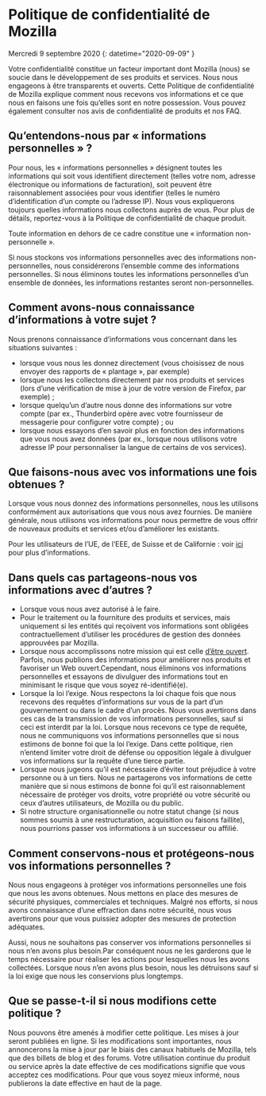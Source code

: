 # Politique de confidentialité de Mozilla

Mercredi 9 septembre 2020
{: datetime="2020-09-09" }

Votre confidentialité constitue un facteur important dont Mozilla (nous) se soucie dans le développement de ses produits et services. Nous nous engageons à être transparents et ouverts. Cette Politique de confidentialité de Mozilla explique comment nous recevons vos informations et ce que nous en faisons une fois qu’elles sont en notre possession. Vous pouvez également consulter nos avis de confidentialité de produits et nos FAQ. 

## Qu’entendons-nous par « informations personnelles » ?

Pour nous, les « informations personnelles » désignent toutes les informations qui soit vous identifient directement (telles votre nom, adresse électronique ou informations de facturation), soit peuvent être raisonnablement associées pour vous identifier (telles le numéro d’identification d’un compte ou l’adresse IP). Nous vous expliquerons toujours quelles informations nous collectons auprès de vous. Pour plus de détails, reportez-vous à la Politique de confidentialité de chaque produit.

Toute information en dehors de ce cadre constitue une « information non-personnelle ».

Si nous stockons vos informations personnelles avec des informations non-personnelles, nous considérerons l’ensemble comme des informations personnelles. Si nous éliminons toutes les informations personnelles d’un ensemble de données, les informations restantes seront non-personnelles.

## Comment avons-nous connaissance d’informations à votre sujet ?

Nous prenons connaissance d’informations vous concernant dans les situations suivantes :

* lorsque vous nous les donnez directement (vous choisissez de nous envoyer des rapports de « plantage », par exemple)
* lorsque nous les collectons directement par nos produits et services (lors d’une vérification de mise à jour de votre version de Firefox, par exemple) ;
* lorsque quelqu’un d’autre nous donne des informations sur votre compte (par ex., Thunderbird opère avec votre fournisseur de messagerie pour configurer votre compte) ; ou
* lorsque nous essayons d’en savoir plus en fonction des informations que vous nous avez données (par ex., lorsque nous utilisons votre adresse IP pour personnaliser la langue de certains de vos services).

## Que faisons-nous avec vos informations une fois obtenues ?

Lorsque vous nous donnez des informations personnelles, nous les utilisons conformément aux autorisations que vous nous avez fournies. De manière générale, nous utilisons vos informations pour nous permettre de vous offrir de nouveaux produits et services et/ou d’améliorer les existants.

Pour les utilisateurs de l’UE, de l’EEE, de Suisse et de Californie : voir [ici](https://support.mozilla.org/kb/information-eu-eea-and-swiss-users) pour plus d’informations.

## Dans quels cas partageons-nous vos informations avec d’autres ?

* Lorsque vous nous avez autorisé à le faire.
* Pour le traitement ou la fourniture des produits et services, mais uniquement si les entités qui reçoivent vos informations sont obligées contractuellement d’utiliser les procédures de gestion des données approuvées par Mozilla.
* Lorsque nous accomplissons notre mission qui est celle [d’être ouvert](https://www.mozilla.org/about/manifesto/). Parfois, nous publions des informations pour améliorer nos produits et favoriser un Web ouvert.Cependant, nous éliminons vos informations personnelles et essayons de divulguer des informations tout en minimisant le risque que vous soyez ré-identifié(e).
* Lorsque la loi l’exige. Nous respectons la loi chaque fois que nous recevons des requêtes d’informations sur vous de la part d’un gouvernement ou dans le cadre d’un procès. Nous vous avertirons dans ces cas de la transmission de vos informations personnelles, sauf si ceci est interdit par la loi. Lorsque nous recevons ce type de requête, nous ne communiquons vos informations personnelles que si nous estimons de bonne foi que la loi l’exige. Dans cette politique, rien n’entend limiter votre droit de défense ou opposition légale à divulguer vos informations sur la requête d’une tierce partie.
* Lorsque nous jugeons qu’il est nécessaire d’éviter tout préjudice à votre personne ou à un tiers. Nous ne partagerons vos informations de cette manière que si nous estimons de bonne foi qu’il est raisonnablement nécessaire de protéger vos droits, votre propriété ou votre sécurité ou ceux d’autres utilisateurs, de Mozilla ou du public.
* Si notre structure organisationnelle ou notre statut change (si nous sommes soumis à une restructuration, acquisition ou faisons faillite), nous pourrions passer vos informations à un successeur ou affilié.

## Comment conservons-nous et protégeons-nous vos informations personnelles ?

Nous nous engageons à protéger vos informations personnelles une fois que nous les avons obtenues. Nous mettons en place des mesures de sécurité physiques, commerciales et techniques. Malgré nos efforts, si nous avons connaissance d’une effraction dans notre sécurité, nous vous avertirons pour que vous puissiez adopter des mesures de protection adéquates.

Aussi, nous ne souhaitons pas conserver vos informations personnelles si nous n’en avons plus besoin.Par conséquent nous ne les garderons que le temps nécessaire pour réaliser les actions pour lesquelles nous les avons collectées. Lorsque nous n’en avons plus besoin, nous les détruisons sauf si la loi exige que nous les conservions plus longtemps.

## Que se passe-t-il si nous modifions cette politique ?

Nous pouvons être amenés à modifier cette politique. Les mises à jour seront publiées en ligne. Si les modifications sont importantes, nous annoncerons la mise à jour par le biais des canaux habituels de Mozilla, tels que des billets de blog et des forums. Votre utilisation continue du produit ou service après la date effective de ces modifications signifie que vous acceptez ces modifications. Pour que vous soyez mieux informé, nous publierons la date effective en haut de la page.
